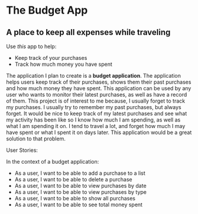 # The Budget App

## A place to keep all expenses while traveling

Use *this* app to help:
- Keep track of your purchases
- Track how much money you have spent

The application I plan to create is a **budget application**. The application
helps users keep track of their purchases, shows them their past
purchases and how much money they have spent. This application can be used by any user
who wants to monitor their latest purchases, as well as have a record of them.
This project is of interest to me because, I usually forget to track my purchases. I usually 
try to remember my past purchases, but always forget. It would be nice
to keep track of my latest purchases and see what my activity has been like so I know
how much I am spending, as well as what I am spending it on. I tend to travel a lot, and forget how much 
I may have spent or what I spent it on days later. This application would be a great solution to that problem.


User Stories: 

In the context of a budget application:

- As a user, I want to be able to add a purchase to a list
- As a user, I want to be able to delete a purchase 
- As a user, I want to be able to view purchases by date
- As a user, I want to be able to view purchases by type
- As a user, I want to be able to show all purchases
- As a user, I want to be able to see total money spent
